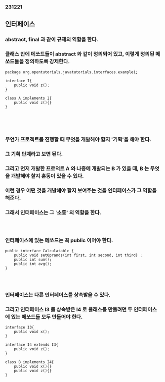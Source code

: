 ### 231221
## 인터페이스
### abstract, final 과 같이 규제의 역할을 한다.
### 클래스 안에 메쏘드들이 abstract 와 같이 정의되어 있고, 이렇게 정의된 메쏘드들을 정의하도록 강제한다.
```
package org.opentutorials.javatutorials.interfaces.example1;
 
interface I{
    public void z();
}
 
class A implements I{
    public void z(){}
}
```
### <br/><br/>

### 무언가 프로젝트를 진행할 때 무엇을 개발해야 할지 '기획'을 해야 한다.
### 그 기획 단계라고 보면 된다.
### 그리고 먼저 개발한 프로덕트 A 와 나중에 개발되는 B 가 있을 때, B 는 무엇을 개발해야 할지 혼동이 있을 수 있다.
### 이런 경우 어떤 것을 개발해야 할지 보여주는 것을 인터페이스가 그 역할을 해준다.
### 그래서 인터페이스는 그 '소통' 의 역할을 한다.
### <br/>

### 인터페이스에 있는 메쏘드는 꼭 public 이어야 한다.
```
public interface Calculatable {
    public void setOprands(int first, int second, int third) ;
    public int sum(); 
    public int avg();
}
```
### <br/>

### 인터페이스는 다른 인터페이스를 상속받을 수 있다.
### 그리고 인터페이스 I3 를 상속받은 I4 로 클래스를 만들려면 두 인터페이스에 있는 메쏘드들 모두 만들어야 한다.
```
interface I3{
    public void x();
}
 
interface I4 extends I3{
    public void z();
}
 
class B implements I4{
    public void x(){}
    public void z(){}   
}
```
### <br/>

